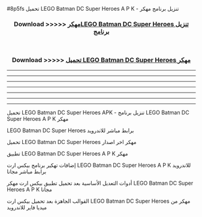 #8p5fs تحميل LEGO Batman DC Super Heroes A P K - تنزيل برنامج مهكر



<div align="center">
<h3>Download >>>>> <a href="https://runaway1.web.app/?sq=LEGO Batman DC Super Heroes">مهكرLEGO Batman DC Super Heroes تنزيل برنامج</a></h3><br>

<h3>Download >>>>> <a href="https://runaway1.web.app/?sq=LEGO Batman DC Super Heroes">تحميل LEGO Batman DC Super Heroes مهكر</a></h3>
</div>


----------------------------------------------------------

----------------------------------------------------------

----------------------------------------------------------

----------------------------------------------------------

----------------------------------------------------------

----------------------------------------------------------

----------------------------------------------------------

تحميل LEGO Batman DC Super Heroes APK - تنزيل برنامج LEGO Batman DC Super Heroes A P K مهكر

LEGO Batman DC Super Heroes برابط مباشر للاندرويد

تحميل LEGO Batman DC Super Heroes مهكر اخر اصدار

تطبيق LEGO Batman DC Super Heroes A P K مهكر

إضافات تهكير برنامج بيكس ارت LEGO Batman DC Super Heroes A P K للاندرويد برابط مباشر مجانا

أدوات التعديل الأساسية بعد تحميل تطبيق بيكس ارت مهكر LEGO Batman DC Super Heroes A P K مجانا

القوالب الجاهزة بعد تحميل بيكس ارت LEGO Batman DC Super Heroes مهكر من ميديا فاير للاندرويد


